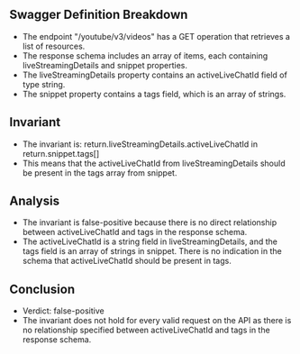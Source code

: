 ## Swagger Definition Breakdown
- The endpoint "/youtube/v3/videos" has a GET operation that retrieves a list of resources.
- The response schema includes an array of items, each containing liveStreamingDetails and snippet properties.
- The liveStreamingDetails property contains an activeLiveChatId field of type string.
- The snippet property contains a tags field, which is an array of strings.

## Invariant
- The invariant is: return.liveStreamingDetails.activeLiveChatId in return.snippet.tags[]
- This means that the activeLiveChatId from liveStreamingDetails should be present in the tags array from snippet.

## Analysis
- The invariant is false-positive because there is no direct relationship between activeLiveChatId and tags in the response schema.
- The activeLiveChatId is a string field in liveStreamingDetails, and the tags field is an array of strings in snippet. There is no indication in the schema that activeLiveChatId should be present in tags.

## Conclusion
- Verdict: false-positive
- The invariant does not hold for every valid request on the API as there is no relationship specified between activeLiveChatId and tags in the response schema.
